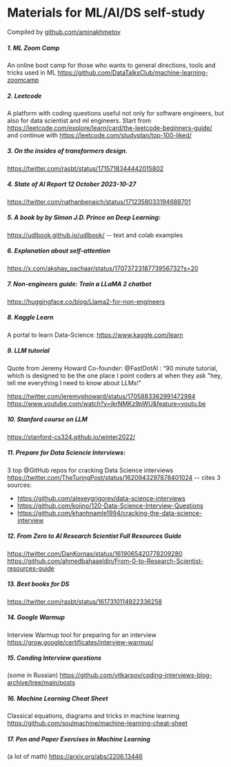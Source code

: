 # Materials for ML/AI/DS self-study

Compiled by [github.com/aminakhmetov](https://github.com/aminakhmetov) 

##### 1. ML Zoom Camp
An online boot camp for those who wants to general directions, tools and tricks used in ML
<https://github.com/DataTalksClub/machine-learning-zoomcamp> 

##### 2. Leetcode
A platform with coding questions useful not only for software engineers, but also for data scientist and ml engineers. Start from <https://leetcode.com/explore/learn/card/the-leetcode-beginners-guide/>  and continue with <https://leetcode.com/studyplan/top-100-liked/> 

##### 3. On the insides of transformers design.

<https://twitter.com/rasbt/status/1715718344442015802> 

##### 4. State of AI Report 12 October 2023-10-27

<https://twitter.com/nathanbenaich/status/1712358033194688701>

##### 5. A book by by Simon J.D. Prince on Deep Learning:

<https://udlbook.github.io/udlbook/>  -- text and colab examples

##### 6. Explanation about self-attention

<https://x.com/akshay_pachaar/status/1707372318773956732?s=20>

##### 7. Non-engineers guide: Train a LLaMA 2 chatbot

<https://huggingface.co/blog/Llama2-for-non-engineers> 

##### 8. Kaggle Learn
A portal to learn Data-Science:
<https://www.kaggle.com/learn> 

##### 9. LLM tutorial
Quote from Jeremy Howard Co-founder:  @FastDotAI : “90 minute tutorial, which is designed to be the one place I point coders at when they ask "hey, tell me everything I need to know about LLMs!"

<https://twitter.com/jeremyphoward/status/1705883362991472984> 
<https://www.youtube.com/watch?v=jkrNMKz9pWU&feature=youtu.be> 

##### 10. Stanford course on LLM

<https://stanford-cs324.github.io/winter2022/> 

##### 11. Prepare for Data Sciencie Interviews: 

3 top  @GitHub  repos for cracking Data Science interviews
<https://twitter.com/TheTuringPost/status/1620943297878401024> -- cites 3 sources: 
- <https://github.com/alexeygrigorev/data-science-interviews> 
- <https://github.com/kojino/120-Data-Science-Interview-Questions> 
- <https://github.com/khanhnamle1994/cracking-the-data-science-interview> 

##### 12. From Zero to AI Research Scientist Full Resources Guide

<https://twitter.com/DanKornas/status/1619065420778209280> 
<https://github.com/ahmedbahaaeldin/From-0-to-Research-Scientist-resources-guide> 

##### 13. Best books for DS

<https://twitter.com/rasbt/status/1617310114922336258> 

##### 14. Google Warmup
Interview Warmup tool for preparing for an interview
<https://grow.google/certificates/interview-warmup/> 

##### 15. Conding Interview questions 
(some in Russian)
<https://github.com/vitkarpov/coding-interviews-blog-archive/tree/main/posts>

##### 16. Machine Learning Cheat Sheet
Classical equations, diagrams and tricks in machine learning
<https://github.com/soulmachine/machine-learning-cheat-sheet> 

##### 17. Pen and Paper Exercises in Machine Learning 
(a lot of math)
<https://arxiv.org/abs/2206.13446> 
